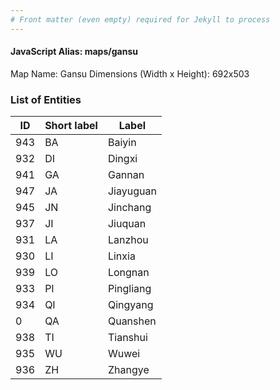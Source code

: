 ```yaml
---
# Front matter (even empty) required for Jekyll to process
---
```


#### JavaScript Alias: maps/gansu

Map Name: Gansu
Dimensions (Width x Height): 692x503





### List of Entities

ID | Short label | Label
---|---|---|
943|BA|Baiyin
932|DI|Dingxi
941|GA|Gannan
947|JA|Jiayuguan
945|JN|Jinchang
937|JI|Jiuquan
931|LA|Lanzhou
930|LI|Linxia
939|LO|Longnan
933|PI|Pingliang
934|QI|Qingyang
0|QA|Quanshen
938|TI|Tianshui
935|WU|Wuwei
936|ZH|Zhangye

